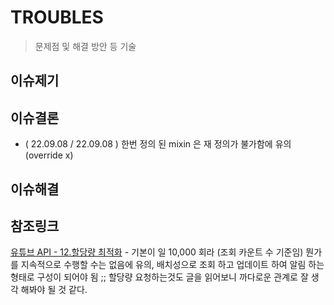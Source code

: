 # TROUBLES

> 문제점 및 해결 방안 등 기술

## 이슈제기

## 이슈결론

- ( 22.09.08 / 22.09.08 ) 한번 정의 된 mixin 은 재 정의가 불가함에 유의(override x)

## 이슈해결

## 참조링크

[유튜브 API - 12.할당량 최적화](https://brunch.co.kr/@joypinkgom/99) - 기본이 일 10,000 회라 (조회 카운트 수 기준임) 뭔가를 지속적으로 수행할 수는 없음에 유의, 배치성으로 조회 하고 업데이트 하여 알림 하는 형태로 구성이 되어야 됨 ;; 할당량 요청하는것도 글을 읽어보니 까다로운 관계로 잘 생각 해봐야 될 것 같다.
